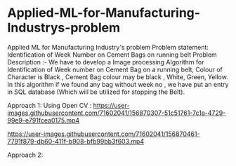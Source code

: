 # Applied-ML-for-Manufacturing-Industrys-problem
Applied ML for Manufacturing Industry's problem Problem statement: Identification of Week Number on Cement Bags on running belt Problem Description :- We have to develop a Image processing Algorithm for Identification of Week number on Cement Bag on a running belt, Colour of Character is Black , Cement Bag colour may be black , White, Green, Yellow. In this algorithm if we found any bag without week no , we have put an entry in SQL database (Which will be utilized for stopping the Belt).

Approach 1:
Using Open CV :
https://user-images.githubusercontent.com/71602041/156870307-51c51761-7c1a-4729-99e9-e791fcea0175.mp4

https://user-images.githubusercontent.com/71602041/156870461-7791f879-db60-411f-b908-bfb99bb3f603.mp4

Approach 2:

